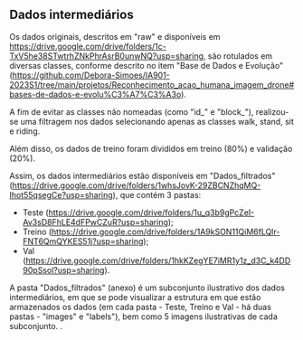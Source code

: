 ## Dados intermediários

Os dados originais, descritos em "raw" e disponíveis em https://drive.google.com/drive/folders/1c-TxV5he38STwtrhZNkPhrAsrB0unwNQ?usp=sharing, são rotulados em diversas classes, conforme descrito no item "Base de Dados e Evolução" (https://github.com/Debora-Simoes/IA901-2023S1/tree/main/projetos/Reconhecimento_acao_humana_imagem_drone#bases-de-dados-e-evolu%C3%A7%C3%A3o). 

A fim de evitar as classes não nomeadas (como "id_" e "block_"), realizou-se uma filtragem nos dados selecionando apenas as classes walk, stand, sit e riding.

Além disso, os dados de treino foram divididos em treino (80%) e validação (20%).

Assim, os dados intermediários estão disponíveis em "Dados_filtrados" (https://drive.google.com/drive/folders/1whsJovK-29ZBCNZhqMQ-Ihot55qsegCe?usp=sharing), que contém 3 pastas:

- Teste (https://drive.google.com/drive/folders/1u_q3b9gPcZeI-Av3sD8FhLE4dFPwCZuR?usp=sharing);
- Treino (https://drive.google.com/drive/folders/1A9kSON11QiM6fLQlr-FNT6QmQYKES51j?usp=sharing);
- Val (https://drive.google.com/drive/folders/1hkKZegYE7iMR1y1z_d3C_k4DD90pSsol?usp=sharing).

A pasta "Dados_filtrados" (anexo) é um subconjunto ilustrativo dos dados intermediários, em que se pode visualizar a estrutura em que estão armazenados os dados (em cada pasta - Teste, Treino e Val - há duas pastas - "images" e "labels"), bem como 5 imagens ilustrativas de cada subconjunto. .
